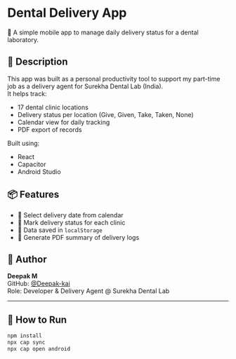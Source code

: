 # Dental Delivery App

🚚 A simple mobile app to manage daily delivery status for a dental laboratory.

## 🧾 Description

This app was built as a personal productivity tool to support my part-time job as a delivery agent for Surekha Dental Lab (India).  
It helps track:

- 17 dental clinic locations
- Delivery status per location (Give, Given, Take, Taken, None)
- Calendar view for daily tracking
- PDF export of records

Built using:
- React
- Capacitor
- Android Studio

## 📦 Features

- 📅 Select delivery date from calendar
- 🏥 Mark delivery status for each clinic
- 💾 Data saved in `localStorage`
- 📄 Generate PDF summary of delivery logs

## 💼 Author

**Deepak M**  
GitHub: [@Deepak-kai](https://github.com/Deepak-kai)  
Role: Developer & Delivery Agent @ Surekha Dental Lab

---

## 🔧 How to Run

```bash
npm install
npx cap sync
npx cap open android





